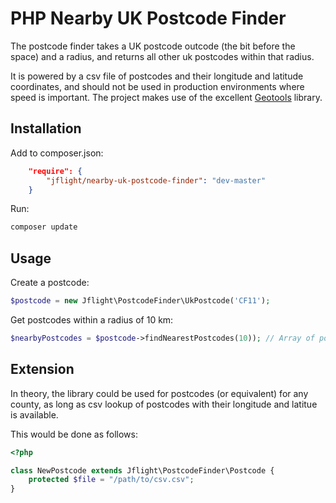 PHP Nearby UK Postcode Finder
==========================

The postcode finder takes a UK postcode outcode (the bit before the space) and a radius, and returns all other uk postcodes within that radius.

It is powered by a csv file of postcodes and their longitude and latitude coordinates, and should not be used in production environments where speed is important. The project makes use of the excellent [Geotools](http://geotools-php.org/) library.

Installation
------------
Add to composer.json:
```json
    "require": {
        "jflight/nearby-uk-postcode-finder": "dev-master"
    }
```
Run:
```bash
composer update
```

Usage
-----
Create a postcode:
```php
$postcode = new Jflight\PostcodeFinder\UkPostcode('CF11');
```
Get postcodes within a radius of 10 km:
```php
$nearbyPostcodes = $postcode->findNearestPostcodes(10)); // Array of postcodes
```

Extension
---------
In theory, the library could be used for postcodes (or equivalent) for any county, as long as csv lookup of postcodes with their longitude and latitue is available.

This would be done as follows:

```php
<?php

class NewPostcode extends Jflight\PostcodeFinder\Postcode {
    protected $file = "/path/to/csv.csv";
}
```

